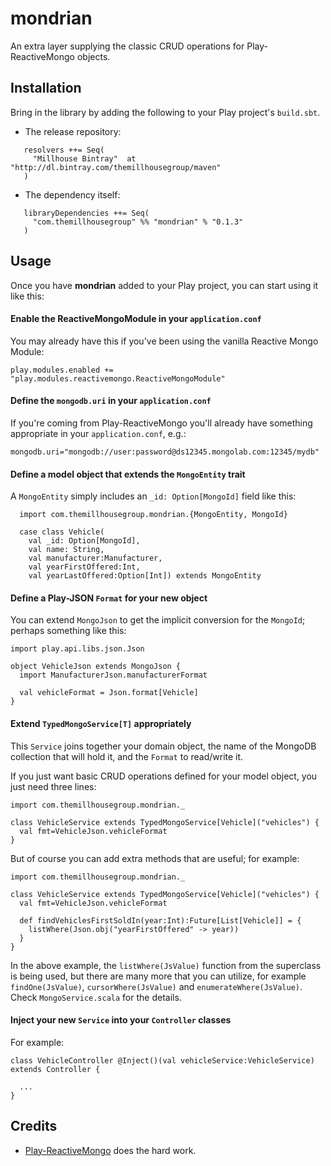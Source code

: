 mondrian
============================

An extra layer supplying the classic CRUD operations for Play-ReactiveMongo objects.


## Installation

Bring in the library by adding the following to your Play project's ```build.sbt```. 

  - The release repository: 

```
   resolvers ++= Seq(
     "Millhouse Bintray"  at "http://dl.bintray.com/themillhousegroup/maven"
   )
```
  - The dependency itself: 

```
   libraryDependencies ++= Seq(
     "com.themillhousegroup" %% "mondrian" % "0.1.3"
   )

```

## Usage

Once you have __mondrian__ added to your Play project, you can start using it like this:

#### Enable the **ReactiveMongoModule** in your `application.conf`
You may already have this if you've been using the vanilla Reactive Mongo Module:
```
play.modules.enabled += "play.modules.reactivemongo.ReactiveMongoModule" 
```

#### Define the `mongodb.uri` in your `application.conf`
If you're coming from Play-ReactiveMongo you'll already have something appropriate in your `application.conf`, e.g.:

```
mongodb.uri="mongodb://user:password@ds12345.mongolab.com:12345/mydb"
```


#### Define a model object that extends the `MongoEntity` trait

A `MongoEntity` simply includes an `_id: Option[MongoId]` field like this:

```
  import com.themillhousegroup.mondrian.{MongoEntity, MongoId}
  
  case class Vehicle(
  	val _id: Option[MongoId],
  	val name: String,
  	val manufacturer:Manufacturer,
  	val yearFirstOffered:Int,
  	val yearLastOffered:Option[Int]) extends MongoEntity
```

#### Define a Play-JSON `Format` for your new object
You can extend `MongoJson` to get the implicit conversion for the `MongoId`; perhaps something like this:

```
import play.api.libs.json.Json

object VehicleJson extends MongoJson {
  import ManufacturerJson.manufacturerFormat
  
  val vehicleFormat = Json.format[Vehicle]
}
```

#### Extend `TypedMongoService[T]` appropriately

This `Service` joins together your domain object, the name of the MongoDB collection that will hold it, and the `Format` to read/write it.

If you just want basic CRUD operations defined for your model object, you just need three lines:  

```
import com.themillhousegroup.mondrian._
 
class VehicleService extends TypedMongoService[Vehicle]("vehicles") {
  val fmt=VehicleJson.vehicleFormat
}
```  

But of course you can add extra methods that are useful; for example:


```
import com.themillhousegroup.mondrian._
 
class VehicleService extends TypedMongoService[Vehicle]("vehicles") {
  val fmt=VehicleJson.vehicleFormat
  
  def findVehiclesFirstSoldIn(year:Int):Future[List[Vehicle]] = {
    listWhere(Json.obj("yearFirstOffered" -> year))
  }
}
```  

In the above example, the `listWhere(JsValue)` function from the superclass is being used, but there are many more that you can utilize, for example `findOne(JsValue)`, `cursorWhere(JsValue)` and `enumerateWhere(JsValue)`. Check `MongoService.scala` for the details.

#### Inject your new `Service` into your `Controller` classes

For example:

```
class VehicleController @Inject()(val vehicleService:VehicleService) extends Controller {

  ...
}

```


## Credits

- [Play-ReactiveMongo](https://github.com/ReactiveMongo/Play-ReactiveMongo) does the hard work.


